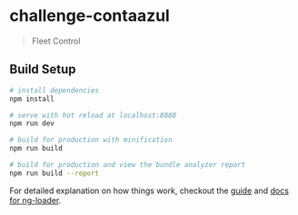 # challenge-contaazul

> Fleet Control

## Build Setup

``` bash
# install dependencies
npm install

# serve with hot reload at localhost:8080
npm run dev

# build for production with minification
npm run build

# build for production and view the bundle analyzer report
npm run build --report
```

For detailed explanation on how things work, checkout the [guide](https://github.com/projecao/ng-webpack-template) and [docs for ng-loader](https://github.com/owen-it/ng-loader).
